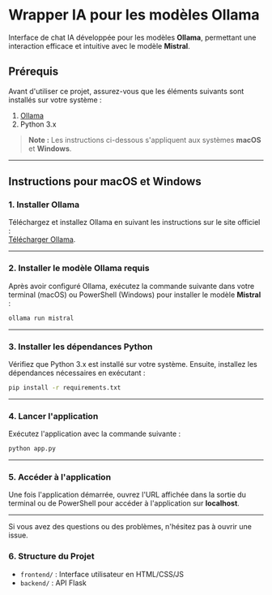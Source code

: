 # Wrapper IA pour les modèles Ollama

Interface de chat IA développée pour les modèles **Ollama**, permettant une interaction efficace et intuitive avec le modèle **Mistral**.

## Prérequis

Avant d'utiliser ce projet, assurez-vous que les éléments suivants sont installés sur votre système :  
1. [Ollama](https://ollama.com/)  
2. Python 3.x  

> **Note :** Les instructions ci-dessous s'appliquent aux systèmes **macOS** et **Windows**.

---

## Instructions pour macOS et Windows

### 1. **Installer Ollama**  
   Téléchargez et installez Ollama en suivant les instructions sur le site officiel :  
   [Télécharger Ollama](https://ollama.com/).  

---

### 2. **Installer le modèle Ollama requis**  
   Après avoir configuré Ollama, exécutez la commande suivante dans votre terminal (macOS) ou PowerShell (Windows) pour installer le modèle **Mistral** :  
   ```bash
   ollama run mistral
   ```

---

### 3. **Installer les dépendances Python**  
   Vérifiez que Python 3.x est installé sur votre système. Ensuite, installez les dépendances nécessaires en exécutant :  
   ```bash
   pip install -r requirements.txt
   ```

---

### 4. **Lancer l'application**  
   Exécutez l'application avec la commande suivante :  
   ```bash
   python app.py
   ```

---

### 5. **Accéder à l'application**  
   Une fois l'application démarrée, ouvrez l'URL affichée dans la sortie du terminal ou de PowerShell pour accéder à l'application sur **localhost**.

---

Si vous avez des questions ou des problèmes, n'hésitez pas à ouvrir une issue.


### 6. **Structure du Projet**  

- `frontend/` : Interface utilisateur en HTML/CSS/JS
- `backend/` : API Flask 
